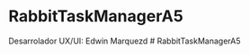# RabbitTaskManagerA5
Desarrolador UX/UI: Edwin Marquezd
#   R a b b i t T a s k M a n a g e r A 5  
 